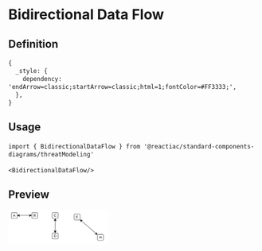 # Bidirectional Data Flow

## Definition

```
{
  _style: { 
    dependency: 'endArrow=classic;startArrow=classic;html=1;fontColor=#FF3333;',
  },
}
```

## Usage

```
import { BidirectionalDataFlow } from '@reactiac/standard-components-diagrams/threatModeling'

<BidirectionalDataFlow/>
```

## Preview

<img src="./bidirectional-data-flow.png" width="200"/>
